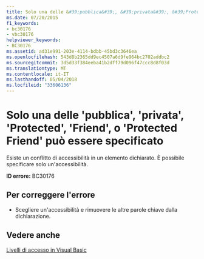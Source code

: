 ```yaml
---
title: Solo una delle &#39;pubblica&#39;, &#39;privata&#39;, &#39;Protected&#39;, &#39;Friend&#39;, o &#39;Protected Friend&#39; può essere specificato
ms.date: 07/20/2015
f1_keywords:
- bc30176
- vbc30176
helpviewer_keywords:
- BC30176
ms.assetid: ad31e991-203e-4114-bdbb-45bd3c3646ea
ms.openlocfilehash: 543d8b2365dd9ec4507a6d9fe964bc2702addbc2
ms.sourcegitcommit: 3d5d33f384eeba41b2dff79d096f47ccc8d8f03d
ms.translationtype: MT
ms.contentlocale: it-IT
ms.lasthandoff: 05/04/2018
ms.locfileid: "33606136"
---
```

# <a name="only-one-of-39public39-39private39-39protected39-39friend39-or-39protected-friend39-can-be-specified"></a>Solo una delle &#39;pubblica&#39;, &#39;privata&#39;, &#39;Protected&#39;, &#39;Friend&#39;, o &#39;Protected Friend&#39; può essere specificato
Esiste un conflitto di accessibilità in un elemento dichiarato. È possibile specificare solo un'accessibilità.  
  
 **ID errore:** BC30176  
  
## <a name="to-correct-this-error"></a>Per correggere l'errore  
  
-   Scegliere un'accessibilità e rimuovere le altre parole chiave dalla dichiarazione.  
  
## <a name="see-also"></a>Vedere anche  
 [Livelli di accesso in Visual Basic](../../visual-basic/programming-guide/language-features/declared-elements/access-levels.md)
